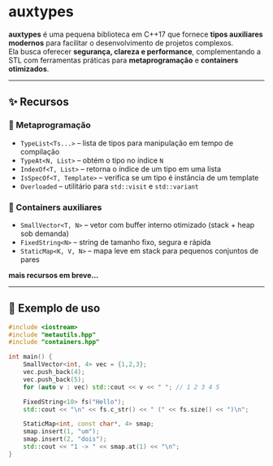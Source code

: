 # auxtypes

**auxtypes** é uma pequena biblioteca em C++17 que fornece **tipos auxiliares modernos** para facilitar o desenvolvimento de projetos complexos.  
Ela busca oferecer **segurança, clareza e performance**, complementando a STL com ferramentas práticas para **metaprogramação** e **containers otimizados**.

---

## ✨ Recursos

### 🔹 Metaprogramação
- `TypeList<Ts...>` – lista de tipos para manipulação em tempo de compilação  
- `TypeAt<N, List>` – obtém o tipo no índice `N`  
- `IndexOf<T, List>` – retorna o índice de um tipo em uma lista  
- `IsSpecOf<T, Template>` – verifica se um tipo é instância de um template  
- `Overloaded` – utilitário para `std::visit` e `std::variant`

### 🔹 Containers auxiliares
- `SmallVector<T, N>` – vetor com buffer interno otimizado (stack + heap sob demanda)  
- `FixedString<N>` – string de tamanho fixo, segura e rápida  
- `StaticMap<K, V, N>` – mapa leve em stack para pequenos conjuntos de pares

**mais recursos em breve...**

---

## 🚀 Exemplo de uso
```cpp
#include <iostream>
#include "metautils.hpp"
#include "containers.hpp"

int main() {
    SmallVector<int, 4> vec = {1,2,3};
    vec.push_back(4);
    vec.push_back(5);
    for (auto v : vec) std::cout << v << " "; // 1 2 3 4 5

    FixedString<10> fs("Hello");
    std::cout << "\n" << fs.c_str() << " (" << fs.size() << ")\n";

    StaticMap<int, const char*, 4> smap;
    smap.insert(1, "um");
    smap.insert(2, "dois");
    std::cout << "1 -> " << smap.at(1) << "\n";
}

